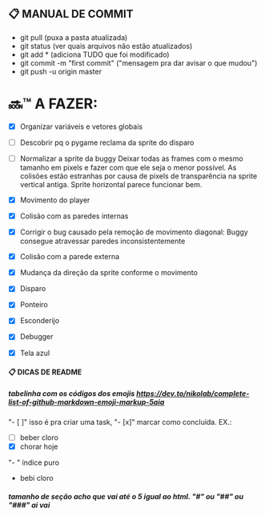 ## :clipboard: MANUAL DE COMMIT

- git pull (puxa a pasta atualizada)
- git status (ver quais arquivos não estão atualizados)
- git add * (adiciona TUDO que foi modificado)
- git commit -m "first commit" ("mensagem pra dar avisar o que mudou")
- git push -u origin master

# :soon::tm: A FAZER:

- [x] Organizar variáveis e vetores globais
- [ ] Descobrir pq o pygame reclama da sprite do disparo
- [ ] Normalizar a sprite da buggy
    Deixar todas as frames com o mesmo tamanho em pixels e fazer com que ele seja o menor possível. As colisões estão estranhas por causa de pixels de transparência na sprite vertical antiga. Sprite horizontal parece funcionar bem.

- [x] Movimento do player
- [x] Colisão com as paredes internas
- [x] Corrigir o bug causado pela remoção de movimento diagonal: Buggy consegue atravessar paredes inconsistentemente
- [x] Colisão com a parede externa
- [x] Mudança da direção da sprite conforme o movimento
- [x] Disparo
- [x] Ponteiro

- [x] Esconderijo
- [x] Debugger
- [x] Tela azul


#### :clipboard: DICAS DE README

##### tabelinha com os códigos dos emojis https://dev.to/nikolab/complete-list-of-github-markdown-emoji-markup-5aia

"- [ ]" isso é pra criar uma task, "- [x]" marcar como concluída. EX.:
- [ ] beber cloro
- [x] chorar hoje

"- " índice puro
- bebi cloro 

##### tamanho de seção acho que vai até o 5 igual ao html. "#" ou "##" ou "###" ai vai

